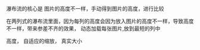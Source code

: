 瀑布流的核心是 图片的高度不一样，手动得到图片的高度，进行比较

在两列式的瀑布流里面，因为每列的高度会因为放入图片的高度不一样，导致高度不一样，带来参差不齐的效果，
动态加载每张图片,放到最短的列中

高度， 自适应的缩放， 真实大小